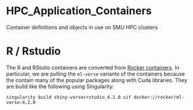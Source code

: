 # HPC_Application_Containers
Container definitions and objects in use on SMU HPC clusters

# R / Rstudio

The R and RStutio containers are converted from [Rocker containers](https://github.com/rocker-org/rocker-versioned2). 
In particular, we are pulling the `ml-verse` variants of the containers because the contain many of the popular packages along with Cuda libraries.
They are build like the following using Singularity:

```
singularity build shiny-verse+rstudio_4.2.0.sif docker://rocker/ml-verse:4.2.0
```
